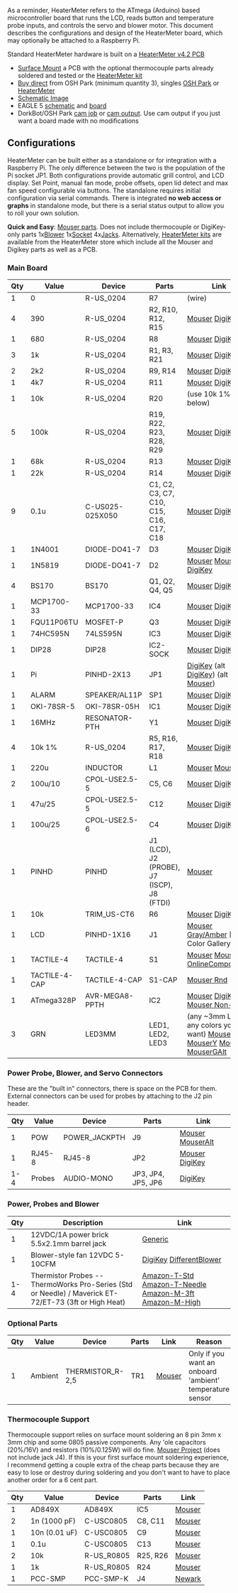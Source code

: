 As a reminder, HeaterMeter refers to the ATmega (Arduino) based microcontroller board that runs the LCD, reads button and temperature probe inputs, and controls the servo and blower motor. This document describes the configurations and design of the HeaterMeter board, which may optionally be attached to a Raspberry Pi.

Standard HeaterMeter hardware is built on a [HeaterMeter v4.2 PCB](http://capnbry.net/linkmeter/pcb/hm-4.2/)

* [Surface Mount](http://store.heatermeter.com/collections/frontpage/products/heatermeter-v4-2-thermocouple-pcb) a PCB with the optional thermocouple parts already soldered and tested or the [HeaterMeter kit](http://store.heatermeter.com/products/heatermeter-v4-2-kit)
* [Buy direct](https://www.oshpark.com/shared_projects/nRnQe9JQ) from OSH Park (minimum quantity 3), singles [OSH Park](http://store.oshpark.com/products/heatermeter) or [HeaterMeter](http://heatermeter.myshopify.com/products/heatermeter-v4-2-circuit-board-only)
* [Schematic Image](http://capnbry.net/linkmeter/pcb/hm-4.2/HeaterMeterPi.png)
* EAGLE 5 [schematic](http://capnbry.net/linkmeter/pcb/hm-4.2/HeaterMeterPI.sch) and [board](http://capnbry.net/linkmeter/pcb/hm-4.2/HeaterMeterPI.brd)
* DorkBot/OSH Park [cam job](http://capnbry.net/linkmeter/pcb/hm-4.2/DorkbotBry.cam) or [cam output](http://capnbry.net/linkmeter/pcb/hm-4.2/HeaterMeterPi-424-dorkbot.zip). Use cam output if you just want a board made with no modifications

## Configurations 

HeaterMeter can be built either as a standalone or for integration with a Raspberry Pi. The only difference between the two is the population of the Pi socket JP1. Both configurations provide automatic grill control, and LCD display. Set Point, manual fan mode, probe offsets, open lid detect and max fan speed configurable via buttons. The standalone requires initial configuration via serial commands. There is integrated **no web access or graphs** in standalone mode, but there is a serial status output to allow you to roll your own solution.

**Quick and Easy**: [Mouser parts](http://www.mouser.com/ProjectManager/ProjectDetail.aspx?AccessID=405078cd39). Does not include thermocouple or DigiKey-only parts 1x[Blower](http://search.digikey.com/us/en/products/BFB0612H/603-1117-ND/1014448) 1x[Socket](http://www.digikey.com/product-detail/en/PPPC132LFBN-RC/S7116-ND/810252) 4x[Jacks](http://www.digikey.com/product-detail/en/MJ-2508N/CP-2508N-ND/281260). Alternatively, [HeaterMeter kits](http://store.heatermeter.com/products/heatermeter-v4-2-kit) are available from the HeaterMeter store which include all the Mouser and Digikey parts as well as a PCB.

### Main Board
|Qty|Value     |Device                |Parts|Link|
|---|----------|----------------------|-----|----|
1|0|R-US_0204|R7|(wire)
4|390|R-US_0204|R2, R10, R12, R15|[Mouser](http://www.mouser.com/Search/ProductDetail.aspx?R=291-390-RCvirtualkey21980000virtualkey291-390-RC) [DigiKey](http://www.digikey.com/product-detail/en/CF14JT390R/CF14JT390RCT-ND/1830340)
1|680|R-US_0204|R8|[Mouser](https://www.mouser.com/Search/ProductDetail.aspx?R=291-680-RCvirtualkey21980000virtualkey291-680-RC) [DigiKey](http://www.digikey.com/product-detail/en/CF14JT680R/CF14JT680RCT-ND/1830346)
3|1k|R-US_0204|R1, R3, R21|[Mouser](https://www.mouser.com/Search/ProductDetail.aspx?R=291-1K-RCvirtualkey21980000virtualkey291-1K-RC) [DigiKey](http://www.digikey.com/product-detail/en/CF14JT1K00/CF14JT1K00CT-ND/1830350)
2|2k2|R-US_0204|R9, R14|[Mouser](https://www.mouser.com/Search/ProductDetail.aspx?R=291-2.2K-RCvirtualkey21980000virtualkey291-2.2K-RC) [DigiKey](http://www.digikey.com/product-detail/en/CF14JT2K20/CF14JT2K20CT-ND/1830358)
1|4k7|R-US_0204|R11|[Mouser](https://www.mouser.com/Search/ProductDetail.aspx?R=291-4.7K-RCvirtualkey21980000virtualkey291-4.7K-RC) [DigiKey](http://www.digikey.com/product-detail/en/CF14JT4K70/CF14JT4K70CT-ND/1830366)
1|10k|R-US_0204|R20|(use 10k 1% below)
5|100k|R-US_0204|R19, R22, R23, R28, R29|[Mouser](https://www.mouser.com/Search/ProductDetail.aspx?R=291-100K-RCvirtualkey21980000virtualkey291-100K-RC) [DigiKey](http://www.digikey.com/product-detail/en/RNF14FTD100K/RNF14FTD100KCT-ND/1975158)
1|68k|R-US_0204|R13|[Mouser](https://www.mouser.com/Search/ProductDetail.aspx?R=291-68K-RCvirtualkey21980000virtualkey291-68K-RC) [DigiKey](http://www.digikey.com/product-detail/en/RNMF14FTC68K0/S68KCACT-ND/2617527)
1|22k|R-US_0204|R14|[Mouser](https://www.mouser.com/Search/ProductDetail.aspx?R=291-22K-RCvirtualkey21980000virtualkey291-22K-RC) [DigiKey](http://www.digikey.com/product-detail/en/CFM14JT22K0/S22KQCT-ND/2617712)
9|0.1u|C-US025-025X050|C1, C2, C3, C7, C10, C15, C16, C17, C18|[Mouser](http://www.mouser.com/Search/ProductDetail.aspx?R=K104K15X7RF53L2virtualkey59420000virtualkey594-K104K15X7RF53L2) [DigiKey](http://www.digikey.com/product-detail/en/K104K15X7RF5TL2/BC1084CT-ND/286706)
1|1N4001|DIODE-DO41-7|D3|[Mouser](http://www.mouser.com/ProductDetail/Vishay-Semiconductors/1N4001E-E3-73/?qs=sGAEpiMZZMtbRapU8LlZD0HbIjlpuZ44bQQN27OKLtY%3d) [DigiKey](http://www.digikey.com/product-detail/en/1N4001/1N4001FSCT-ND/1532742)
1|1N5819|DIODE-DO41-7|D2|[Mouser](http://www.mouser.com/Search/ProductDetail.aspx?R=1N5819virtualkey51120000virtualkey511-1N5819) [Mouser Alt](http://www.mouser.com/ProductDetail/Fairchild-Semiconductor/1N5819/?qs=sGAEpiMZZMtQ8nqTKtFS%2fCJFZUIIOyzjQ1kqwoJUBVU%3d) [DigiKey](http://www.digikey.com/product-detail/en/1N5819/1N5819FSCT-ND/965482)
4|BS170|BS170|Q1, Q2, Q4, Q5|[Mouser](http://www.mouser.com/ProductDetail/Fairchild-Semiconductor/BS170/?qs=sGAEpiMZZMshyDBzk1%2fWi9bHELEahoDnARtHPVtZEPQ%3d) [DigiKey](http://www.digikey.com/product-detail/en/BS170_D27Z/BS170_D27ZCT-ND/1532791)
1|MCP1700-33|MCP1700-33|IC4|[Mouser](http://www.mouser.com/Search/ProductDetail.aspx?R=MCP1700-3302E%2fTOvirtualkey57940000virtualkey579-MCP1700-3302E%2fTO) [DigiKey](http://www.digikey.com/product-detail/en/MCP1700-3302E%2FTO/MCP1700-3302E%2FTO-ND/652680)
1|FQU11P06TU|MOSFET-P|Q3|[Mouser](http://www.mouser.com/ProductDetail/Fairchild-Semiconductor/FQU11P06TU/?qs=%2fha2pyFaduiEiRTZzI6qLHjOfaLovEUv3u%2fBJwcExVo%3d) [DigiKey](http://www.digikey.com/product-search/en?x=-1022&y=-73&KeyWords=FQU11P06TU)
1|74HC595N|74LS595N|IC3|[Mouser](http://www.mouser.com/Search/ProductDetail.aspx?R=SN74HC595Nvirtualkey59500000virtualkey595-SN74HC595N) [DigiKey](http://www.digikey.com/product-detail/en/SN74HC595N/296-1600-5-ND/277246)
1|DIP28|DIP28|IC2-SOCK|[Mouser](http://www.mouser.com/Search/ProductDetail.aspx?R=1-390261-9virtualkey57100000virtualkey571-1-390261-9) [DigiKey](http://www.digikey.com/product-detail/en/1-390261-9/A100210-ND/990628)
1|Pi|PINHD-2X13|JP1|[DigiKey](http://www.digikey.com/product-detail/en/PPPC132LFBN-RC/S7116-ND/810252) (alt [DigiKey](http://www.digikey.com/product-detail/en/PPTC132LFBN-RC/S7081-ND/810219)) (alt [Mouser](http://www.mouser.com/ProductDetail/TE-Connectivity/1-215307-3/?qs=%2fha2pyFadugJp%2f0oQpeWgdlLOqmXGnSXHAkr2wdKJgMBirFMB5SQuQ%3d%3d))
1|ALARM|SPEAKER/AL11P|SP1|[Mouser](http://www.mouser.com/ProductDetail/TDK/PS1240P02BT/?qs=sGAEpiMZZMuNFJjvCI6tQria9NagYYusd%2fjnLlD6%252bxU%3d) [DigiKey](http://www.digikey.com/product-detail/en/PS1240P02BT/445-2525-1-ND/935930)
1|OKI-78SR-5|OKI-78SR-05H|IC1|[Mouser](http://www.mouser.com/ProductDetail/Murata-Power-Solutions/OKI-78SR-5-15-W36H-C/?qs=sGAEpiMZZMtwaiKVUtQsNa9RSQZ1iZ%2fUZeDy49qqIt4%3d) [DigiKey](http://www.digikey.com/product-detail/en/OKI-78SR-5%2F1.5-W36H-C/811-2692-ND/3438675)
1|16MHz|RESONATOR-PTH|Y1|[Mouser](http://www.mouser.com/Search/ProductDetail.aspx?R=AWCR-16.00MDvirtualkey52750000virtualkey815-AWCR-16.00MD) [DigiKey](http://www.digikey.com/product-detail/en/ZTT-16.00MX/X908-ND/170095)
4|10k 1%|R-US_0204|R5, R16, R17, R18|[Mouser](http://www.mouser.com/Search/ProductDetail.aspx?R=MF1%2f4DC1002Fvirtualkey66000000virtualkey660-MF1%2f4DC1002F) [DigiKey](http://www.digikey.com/product-detail/en/RNF14FTD10K0/RNF14FTD10K0CT-ND/1975090)
1|220u|INDUCTOR|L1|[Mouser](http://www.mouser.com/ProductDetail/Bourns/RLB9012-221KL/?qs=%2fha2pyFadujBRYZ98dwyHSd5PoMezoWpW69ZaH9jnX0DdcAyrTljqg%3d%3d) [MouserAlt](http://www.mouser.com/ProductDetail/ABRACON/AIUR-02H-221K/?qs=sGAEpiMZZMsg%252by3WlYCkU8J7Iu4O7azj7UsUy340R50%3d)
2|100u/10|CPOL-USE2.5-5|C5, C6|[Mouser](http://www.mouser.com/ProductDetail/Nichicon/UPW1A101MDD/?qs=sGAEpiMZZMtZ1n0r9vR22S0KxkuIgpi%2fX1J5JW69KRs%3d) [DigiKey](http://www.digikey.com/product-detail/en/UPW1A101MDD/493-1736-ND/589477)
1|47u/25|CPOL-USE2.5-5|C12|[Mouser](http://www.mouser.com/ProductDetail/Nichicon/UPW1E470MDD/?qs=sGAEpiMZZMtZ1n0r9vR22RH2kZvTh%252b0aZAYBTdQVA9s%3d) [DigiKey](http://www.digikey.com/product-detail/en/UPW1E470MDD/493-1817-ND/589558)
1|100u/25|CPOL-USE2.5-6|C4|[Mouser](http://www.mouser.com/ProductDetail/Nichicon/UPW1E101MED/?qs=sGAEpiMZZMtZ1n0r9vR22RH2kZvTh%252b0acPUJvx0bRqc%3d) [DigiKey](http://www.digikey.com/product-detail/en/UPW1E101MED/493-1820-ND/589561)
1|PINHD|PINHD|J1 (LCD), J2 (PROBE), J7 (ISCP), J8 (FTDI)|[Mouser](http://www.mouser.com/ProductDetail/FCI/68001-236HLF/?qs=sGAEpiMZZMtsLRyDR9nM14Vjyw4ze%252bjt57BsII4P7vM%3d)
1|10k|TRIM_US-CT6|R6|[Mouser](http://www.mouser.com/Search/ProductDetail.aspx?R=T73YE103KT20virtualkey61330000virtualkey72-T70YE-10K) [DigiKey](http://www.digikey.com/product-detail/en/3362P-1-103LF/3362P-103LF-ND/1088412)
1|LCD|PINHD-1X16|J1|[Mouser Gray/Amber](http://www.mouser.com/ProductDetail/Newhaven-Display/NHD-0216K1Z-FSPG-GBW-L/?qs=%2fha2pyFaduhTBhPvdpeAM9D03IEbbQL1IE2m6zfs2VS2HBUnb6jPdAoXMQglJO2a) [[LCD Color Gallery]]
1|TACTILE-4|TACTILE-4|S1|[Mouser](http://www.mouser.com/ProductDetail/ALPS/SKQUAAA010/?qs=oKW7zmyQiO62qWuFl5QVBw%3d%3d) [MouserAlt](http://www.mouser.com/ProductDetail/ALPS/SKQUBAE010/?qs=oKW7zmyQiO40v9HRRzEm%252bA%3D%3D) [OnlineComponents](http://www.onlinecomponents.com/alps-electric-skquaaa010.html?p=10114925&ref=amazonprodads) 
1|TACTILE-4-CAP|TACTILE-4-CAP|S1-CAP|[Mouser Rnd](http://www.mouser.com/ProductDetail/Omron/B32-1610/?qs=%2fha2pyFadugTZwGy1pbX9lynsJkYTUxoixVgJzt2NHzmD2o0%252bVfIiw%3d%3d)
1|ATmega328P|AVR-MEGA8-PPTH|IC2|[Mouser](http://www.mouser.com/Search/ProductDetail.aspx?R=ATMEGA328P-PUvirtualkey55650000virtualkey556-ATMEGA328P-PU) [DigiKey](http://www.digikey.com/product-detail/en/ATMEGA328P-PU/ATMEGA328P-PU-ND/1914589) [Mouser Non-P](http://www.mouser.com/ProductDetail/Atmel/ATMEGA328-PU/?qs=sGAEpiMZZMuHCAZ7U3Ea2vH90mYkP45F)
3|GRN|LED3MM|LED1, LED2, LED3|(any ~3mm LED, any colors you want) [MouserR](http://www.mouser.com/ProductDetail/Kingbright/WP710A10SRD-E/?qs=sGAEpiMZZMs4quMj8r4lmsjEjMC4bfpUeUpboelRnWU%3d) [MouserY](http://www.mouser.com/ProductDetail/Kingbright/WP710A10SYD/?qs=sGAEpiMZZMs4quMj8r4lmsjEjMC4bfpUUbW71NEUWBk%3d) [MouserG](http://www.mouser.com/ProductDetail/Kingbright/WP710A10SGD/?qs=sGAEpiMZZMs4quMj8r4lmsjEjMC4bfpUWqs%252bGoI7SdI%3d) [MouserGAlt](http://www.mouser.com/ProductDetail/Kingbright/WP710A10GT/?qs=%2fha2pyFaduiSDnyyF%252bbBg7Q2NRL8uxAN9NekbnvC4Frh1v2fcaLdHw%3d%3d)

### Power Probe, Blower, and Servo Connectors
These are the "built in" connectors, there is space on the PCB for them. External connectors can be used for probes by attaching to the J2 pin header.

|Qty|Value     |Device                |Parts|Link|
|---|----------|----------------------|-----|----|
1|POW|POWER_JACKPTH|J9|[Mouser](http://www.mouser.com/ProductDetail/Kobiconn/163-7620E-E/?qs=%2fha2pyFaduipJSLWTjADy4YYaTeQAmrHvwEfLULTtmcjsFvpXHYyeA%3d%3d) [MouserAlt](http://www.mouser.com/ProductDetail/Kobiconn/163-179PH-EX/?qs=%2fha2pyFadujsO45cTDeafnb8UTTjqBiiaL9T7NPB7rV7ulYyk%2fdYxw%3d%3d)
1|RJ45-8|RJ45-8|JP2|[Mouser](http://www.mouser.com/ProductDetail/Amphenol-Commercial-Products/RJHSE-5080/?qs=sGAEpiMZZMvQhAhQbXdbBuidMRPVpG5q%252bZ1tFY96Whg%3d) [DigiKey](http://www.digikey.com/product-detail/en/RJHSE-5080/RJHSE-5080-ND/1242687)
1-4|Probes|AUDIO-MONO|JP3, JP4, JP5, JP6|[DigiKey](http://www.digikey.com/product-detail/en/MJ-2508N/CP-2508N-ND/281260)

### Power, Probes and Blower
|Qty|Description|Link|
|---|-----------|----|
1 | 12VDC/1A power brick 5.5x2.1mm barrel jack | [Generic](http://www.amazon.com/gp/product/B006GEPUYA/ref=as_li_ss_tl?ie=UTF8&camp=1789&creative=390957&creativeASIN=B006GEPUYA&linkCode=as2&tag=httpcapnbrnet-20)
1 | Blower-style fan 12VDC 5-10CFM | [DigiKey](http://search.digikey.com/us/en/products/BFB0612H/603-1117-ND/1014448) [DifferentBlower](http://www.mouser.com/ProductDetail/ADDA/AB06012MB-250300-LF/?qs=UW%252b%252bp%2fVkpn%2fEQGl6BnSAug%3d%3d)
1-4 | Thermistor Probes -- ThermoWorks Pro-Series (Std or Needle) / Maverick ET-72/ET-73 (3ft or High Heat)| [Amazon-T-Std](http://www.amazon.com/dp/B00EZB8W0K/ref=as_li_ss_til?tag=httpcapnbrnet-20&camp=0&creative=0&linkCode=as4&creativeASIN=B00EZB8W0K&adid=03P1SGNDWFZ85JC5W569) [Amazon-T-Needle](https://www.amazon.com/dp/B00EZBB8AQ/ref=as_li_ss_til?tag=httpcapnbrnet-20&camp=0&creative=0&linkCode=as4&creativeASIN=B00EZBB8AQ&adid=0J280WDZFM7N5XZM4XF3&) [Amazon-M-3ft](http://www.amazon.com/gp/product/B004W8B3PC/ref=as_li_ss_tl?ie=UTF8&camp=1789&creative=390957&creativeASIN=B004W8B3PC&linkCode=as2&tag=httpcapnbrnet-20) [Amazon-M-High](https://www.amazon.com/dp/B008OWZMMW?tag=httpcapnbrnet-20&camp=0&creative=0&linkCode=as4&creativeASIN=B008OWZMMW&adid=02TKF6EJVRJFR2HC0FXT&)

### Optional Parts
|Qty|Value     |Device                |Parts|Link|Reason|
|---|----------|----------------------|-----|----|------|
1|Ambient|THERMISTOR_R-2,5|TR1|[Mouser](http://www.mouser.com/Search/ProductDetail.aspx?R=NTCLE203E3103FB0virtualkey59420000virtualkey594-2381-640-55103)|Only if you want an onboard 'ambient' temperature sensor 

### Thermocouple Support
Thermocouple support relies on surface mount soldering an 8 pin 3mm x 3mm chip and some 0805 passive components. Any 'ole capacitors (20%/16V) and resistors (10%/0.125W) will do fine. [Mouser Project](http://www.mouser.com/ProjectManager/ProjectDetail.aspx?AccessID=dc304d0fab) (does not include jack J4). If this is your first surface mount soldering experience, I recommend getting a couple extra of the cheap parts because they are easy to lose or destroy during soldering and you don't want to have to place another order for a 6 cent part.

|Qty|Value     |Device                |Parts|Link|
|---|----------|----------------------|-----|----|
1|AD849X|AD849X|IC5|[Mouser](http://www.mouser.com/ProductDetail/Analog-Devices/AD8495ARMZ/?qs=sGAEpiMZZMucenltShoSnoiUfjKGVRv2eLdHM33a4xM%3d)
2|1n (1000 pF)|C-USC0805|C8, C11|[Mouser](http://www.mouser.com/ProductDetail/Vishay/VJ0805Y102JXJCW1BC/?qs=%2fha2pyFaduhF2nQ94KIYvU%252bJKqcfKPRKfarNiDzeOaeA3G6BawyHMQ%3d%3d)
1|10n (0.01 uF)|C-USC0805|C9|[Mouser](http://www.mouser.com/ProductDetail/Vishay/VJ0805Y103JXJCW1BC/?qs=%2fha2pyFaduhF2nQ94KIYvTUaKx1TOqbuizaeJMhCalFkD8vCJYNgKQ%3d%3d)
1|0.1u|C-USC0805|C13|[Mouser](http://www.mouser.com/ProductDetail/Vishay/VJ0805Y104MXXAC/?qs=%2fha2pyFaduhF2nQ94KIYvbBprhnZE5TJ67qQr3Q1WgZh0yiFLH%2fGlA%3d%3d)
2|10k|R-US_R0805|R25, R26|[Mouser](http://www.mouser.com/ProductDetail/Panasonic/ERJ-6GEYJ103V/?qs=sGAEpiMZZMu61qfTUdNhGzRxdwze5h8ZVHioc%2fD1YKQ%3d)
1|1k|R-US_R0805|R24|[Mouser](http://www.mouser.com/ProductDetail/Panasonic/ERJ-6GEYJ102V/?qs=%2fha2pyFaduiXHwl36i8QX1Is8RUpW4zS7XPMZn%2fLDmVYYw7P67RQlQ%3d%3d)
1|PCC-SMP|PCC-SMP-K|J4|[Newark](http://www.newark.com/newport-electronics/pcc-smp-k/thermocouple-connector-type-k/dp/01H0905)